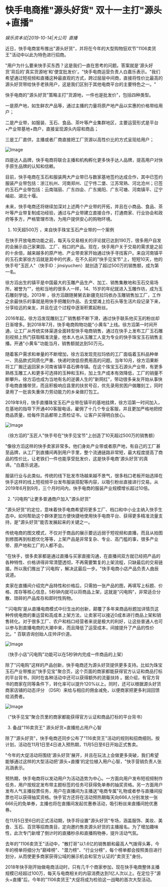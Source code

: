 # 快手电商推"源头好货" 双十一主打"源头+直播"

*娱乐资本论|2019-10-14|大公司 
                                                直播*

近日，快手电商宣布推出"源头好货"，并将在今年的大型购物狂欢节"1106卖货王"活动中以此为特色进行招商。

"用户为什么要来快手买东西？这是我们一直在思考的问题。答案就是'源头好货'背后的'真实货源地'和'便宜批发价'。"快手电商运营负责人白嘉乐表示。"我们希望通过短视频和直播这种最直观的方式，跨过层层中间商，直接将性价比最高的源头好货带给快手老铁用户，这是我们区别于其他电商平台的主要特色之一。"

快手电商的"源头好货"策略主打"货源地，一件也是批发价"，包括四种类型。

一是原产地，如生鲜农产品等，通过主播的力量将原产地产品以实惠的价格带给用户；

二是产业带，如服装、玉石、食品、茶叶等产业集群地区，主要运营形式是平台+产业带基地+商户，直接呈现源头内容和商品；

三是工厂直供，主播或者厂商直接把工厂货源以高性价比的方式呈现给用户；

![Image](https://p3.pstatp.com/large/pgc-image/e2a308c413a94b028ff3e47db7b89746)

四是达人品牌，快手电商将联合主播和机构孵化更多快手达人品牌，提高用户对快手原生品牌的认知和信赖。

目前，快手电商在玉石和服装两大产业带已与数家基地签约达成合作，其中已签约服装产业带包括：浙江杭州、河南郑州、辽宁佟二堡、江苏常熟、河北沧州；已签约玉石产业带包括：云南瑞丽、广东四会、广东揭阳、广东可塘、河南镇平、辽宁岫岩、湖北十堰。

未来，快手电商还将继续加深对上述两个产业带的开拓，并且在小商品、食品、茶叶等产业带复制成功经验，通过与产业带建立直接合作，打通商家、行业协会和政府等多方，严格管理市场，为用户提供安心的购物环境。

1. 10天超500万 ，来自快手珠宝玉石产业带的一个案例

在快手开放电商功能之前，每天与交易相关的评论就已达到190万，很多用户自发的会展示自己家果园、工厂、档口的产品。现在，快手用户关于交易的需求是之前的十余倍，越来越多的原产地、产业带卖家开始通过快手寻找客户。来自河南镇平的玉石卖家徐方滔就是其中的代表，在不久前的"快手见宝节"上，短短10天，他的快手号"玉匠人"（快手ID：jinsiyuchen）就创造了超过500万的销售额，成为第一名。

徐方滔出生的镇平是中国最大的玉雕产品生产、加工、销售集散地和玉石交易场所，被誉为""，他和当地的很多人一样，14、15岁的年纪就进入玉雕作坊，成为玉石雕刻学徒。2013年 ，徐方滔跟随舅舅去新疆克拉玛依办玉雕销售加工厂，工作之余最快乐的事就是用快手把雕刻作品、去戈壁滩上捡石头等生活片段记录下来，分享给远的亲友，并且在这个过程中逐渐积累起粉丝。

2016年起，徐方滔发现雕刻工厂销售额不断下滑，通过快手联系他买玉的粉丝却日渐增多。到2018年7月，快手电商购物功能"小黄车"上线。徐方滔第一时间开通，让工厂从传统实体渠道全面转型快手电商销售，通过在快手上发布工厂玉石雕刻视频上热门获取精准流量，他本人也从玉雕工人变为专业的快手珠宝玉石销售主播。开通"小黄车"功能当月，销售额就达到50万元。

随着客户需求和单量的不断增加，徐方滔发现克拉玛依的工厂面临着玉料品种单一、货品款式同质化严重、快递时效低但费用高的问题。当年10月，徐方滔果断将工厂搬迁返回家乡河南省镇平县石佛寺镇。在这个珠宝玉石源头产业带，有更多熟练玉雕工人和更多可选择的玉种和玉料，加上生产成本有效降低，工厂的销量不断攀升。徐方滔也成为当地有名的逆袭人生的"新网红"，带动很多亲友开始从事快手电商直播带货，而且积极响应县里的扶贫号召，优先录用贫困户做雕刻工，同时录用了一批丧失重体力劳动能力的乡亲做打包工。

2019年9月，快手直播珠宝玉石产业带在镇平的基地挂牌，徐方滔第一时间加入，在基地的指导下开通400客服电话，雇佣了十几个专业客服，并且更加严格地把控商品质量，给每件货品都带上质检证书，让客户买得明白放心。

![Image](https://p3.pstatp.com/large/pgc-image/d4f865954d074e08ae01d8f694b067c4)

（徐方滔的"玉匠人"快手号在"快手见宝节"上创造了10天超过500万的销售额）

"像徐方滔这样的快手卖家非常多。他们身处产业带或者原产地，有自己的工厂甚至品牌，从工厂到直播间再到用户手里，整个流通链路非常短，最大程度提高了商品的性价比，让老铁们一件也能享受批发价，这是快手电商'源头好货'的真谛。"白嘉乐说道。

服装行业与此类似。传统的线下批发市场越来越不景气，很多档口老板开始选择在快手这样的线上短视频平台发布服装搭配等内容，以吸引粉丝直接进行交易。从2019年6月到9月，三个月时间内，快手电商的服装产业规模增长超过10倍。

2. "闪电购"让更多普通商户加入"源头好货"

"源头好货"的定位，意味着快手电商希望将更多工厂、档口和中小业主纳入快手生态中。如何帮助这个群体更加方便快捷地使用快手电商平台、获得更多精准流量支持，是"源头好货"能否发展起来的关键之一。

传统电商的图文模式，不仅对于商品的展示要远远弱于短视频和直播，而且从拍图到修图再到标题优化等等，上架产品是非常复杂、专业、高门槛的事，很多产业带、原产地和工厂的人都不会。

"在快手，很多卖家都是通过直播与买家直接沟通，在直播间双方就已经把产品的各种特性、价格讲得非常清楚透彻，不再需要繁复的上架流程，只缺最后的交易链接。所以我们推出了'闪电购'，解决这最后一步。"快手电商小店产品负责人曲辰说道。

卖家在直播间介绍完产品特性和价格后，只需拍一张产品的图，再填写上标题、价格、库存等核心信息，5秒钟内就可以将商品上架，这就是"闪电购"，非常适合分散、琐碎的产品库存和即时性购物。

"'闪电购'是从直播电商模式中衍生出的创新，颠覆了多年来商品标题加详情页这种传统电商的重运营和高成本上架方法，让卖家可以接近0成本进行商品上架和销售转化。对于很多工厂、农户和档口经营者来说是极大的利好，让这些普通人也可以参与到直播电商的大潮中来，而且降低了运营成本，间接提升了产品的性价比。" 百联咨询创始人庄帅评价道。

![Image](https://p3.pstatp.com/large/pgc-image/587386933a4b464b944a2bb678f5c565)

（快手小店"闪电购"功能可以在5秒钟内完成一件商品的上架）

除了"闪电购"这样的产品创新，快手电商还为源头好货提供更多支持。比如为珠宝玉石产业带推出"快手见宝"聚合页，这个页面的商家都能获得官方认证和商品打标的平台背书，同时在各种活动中还可以获得额外的流量扶持 。据介绍，有官方背书的商家在同等条件下，转化率可以提升120%以上。同时，还可以根据源头好货商家店铺的动态评分 （DSR）来给与相应的佣金减免，以便商家把更多利润回馈给消费者。

![Image](https://p3.pstatp.com/large/pgc-image/ccff339aac5d4c84b98c421c84023f4e)

（"快手见宝"聚合页里的商家都能获得官方认证和商品打标的平台背书）

3. 备战"116卖货王" 源头好货+直播抢占用户心智

除了"源头好货"，快手电商还同步公布了"116卖货王"活动的规则和招商细则。按计划，活动在11月1日至4日进入预热期，11月5日至6日开始正式售卖。

"今年的大促活动将围绕'源头好货'展开，并且在玩法上会做更多突破，我们希望能够通过这样的大型活动把'源头+直播'的定位植入用户心智，"快手营销负责人张兆涵表示。

预热期，快手电商将以发动用户为活动造势为中心。一方面向用户发布短视频制作任务，用户按规定发布带主题标签的任务可获得免单券的抽奖资格。另一方面用户发布人气主播投票任务，用户在直播间为主播送"电商专属"礼物或者参与直播间投票也可以获得抽奖资格。快手官方还将在活动预热期每天向666人分别发放一张666元的免单券，主播也将在直播间发起优惠券活动，吸引粉丝来直播间抢优惠券。

在11月5日至6日的正式活动期，快手将设置"源头好货"专场，涵盖服饰、美妆、美食、玉石、百货等招商类目，定向邀约售卖源头好货的主播报名。为了增加趣味性，此次专门新增了倒计时的直播秒杀和直播购物券，提升活动气氛。

去年的"1106卖货王"活动中，"散打哥"以1.6亿的销售额和最高人气拨得头筹，今年的榜单将细分为"巅峰榜"、"潜力榜"、"行业分榜"，每个榜单都会按照类目进行划分，从而使更多商家获得公域的展示机会和官方认证的"卖货王"身份。

2018年快手刚开始做电商活动时，只有几千个商家参加，现在快手电商整体主播规模已经超过100万，每天与电商相关的内容消费达到1亿人次以上。在定位于"源头+直播"后，今年的"1106卖货王"大促将成为检验这一战略的首次大型活动。

